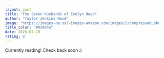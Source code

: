 ```yaml
---
layout: post
title: "The Seven Husbands of Evelyn Hugo"
author: "Taylor Jenkins Reid"
image: "https://images-na.ssl-images-amazon.com/images/S/compressed.photo.goodreads.com/books/1664458703i/32620332.jpg"
title_color: "#02964a"
date: 2025-07-19
rating: 0
---
```

Currently reading! Check back soon :)